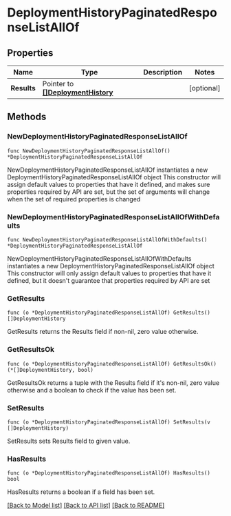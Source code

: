 # DeploymentHistoryPaginatedResponseListAllOf

## Properties

Name | Type | Description | Notes
------------ | ------------- | ------------- | -------------
**Results** | Pointer to [**[]DeploymentHistory**](DeploymentHistory.md) |  | [optional] 

## Methods

### NewDeploymentHistoryPaginatedResponseListAllOf

`func NewDeploymentHistoryPaginatedResponseListAllOf() *DeploymentHistoryPaginatedResponseListAllOf`

NewDeploymentHistoryPaginatedResponseListAllOf instantiates a new DeploymentHistoryPaginatedResponseListAllOf object
This constructor will assign default values to properties that have it defined,
and makes sure properties required by API are set, but the set of arguments
will change when the set of required properties is changed

### NewDeploymentHistoryPaginatedResponseListAllOfWithDefaults

`func NewDeploymentHistoryPaginatedResponseListAllOfWithDefaults() *DeploymentHistoryPaginatedResponseListAllOf`

NewDeploymentHistoryPaginatedResponseListAllOfWithDefaults instantiates a new DeploymentHistoryPaginatedResponseListAllOf object
This constructor will only assign default values to properties that have it defined,
but it doesn't guarantee that properties required by API are set

### GetResults

`func (o *DeploymentHistoryPaginatedResponseListAllOf) GetResults() []DeploymentHistory`

GetResults returns the Results field if non-nil, zero value otherwise.

### GetResultsOk

`func (o *DeploymentHistoryPaginatedResponseListAllOf) GetResultsOk() (*[]DeploymentHistory, bool)`

GetResultsOk returns a tuple with the Results field if it's non-nil, zero value otherwise
and a boolean to check if the value has been set.

### SetResults

`func (o *DeploymentHistoryPaginatedResponseListAllOf) SetResults(v []DeploymentHistory)`

SetResults sets Results field to given value.

### HasResults

`func (o *DeploymentHistoryPaginatedResponseListAllOf) HasResults() bool`

HasResults returns a boolean if a field has been set.


[[Back to Model list]](../README.md#documentation-for-models) [[Back to API list]](../README.md#documentation-for-api-endpoints) [[Back to README]](../README.md)


